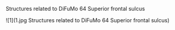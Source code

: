 


Structures related to DiFuMo 64 Superior frontal sulcus

![1](1.jpg Structures related to DiFuMo 64 Superior frontal sulcus)